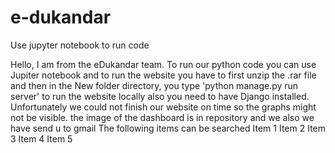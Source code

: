 # e-dukandar 



Use jupyter notebook to run code





Hello, I am from the eDukandar team. To run our python code you can use Jupiter notebook and to run the website you have to first unzip the .rar file and then in the New folder directory, you type 'python manage.py run server' to run the website locally also you need to have Django installed. Unfortunately we could not finish our website on time so the graphs might not be visible. the image of the dashboard is in repository and we also we have send u to gmail 
The following items can be searched 
Item 1
Item 2
Item 3
Item 4
Item 5 







